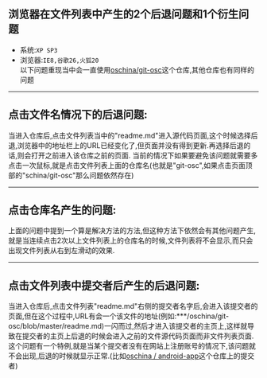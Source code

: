 ## 浏览器在文件列表中产生的2个后退问题和1个衍生问题 ##
*	系统:`XP SP3`
*	浏览器:`IE8,谷歌26,火狐20`  
以下问题重现当中会一直使用[oschina/git-osc](http://git.oschina.net/oschina/git-osc)这个仓库,其他仓库也有同样的问题  
***

## 点击文件名情况下的后退问题: ##

当进入仓库后,点击文件列表当中的"readme.md"进入源代码页面,这个时候选择后退,浏览器中的地址栏上的URL已经变化了,但页面并没有得到更新.再选择后退的话,则会打开之前进入该仓库之前的页面.
当前的情况下如果要避免该问题就需要多点击一次鼠标,就是点击文件列表上面的仓库名(也就是"git-osc",如果点击页面顶部的"schina/git-osc"那么问题依然存在)  
***
## 点击仓库名产生的问题: ##

上面的问题中提到一个算是解决方法的方法,但这种方法下依然会有其他问题产生,就是当连续点击2次以上文件列表上的仓库名的时候,文件列表将不会显示,而只会出现文件列表从右到左滑动的效果.  
***

## 点击文件列表中提交者后产生的后退问题: ##

当进入仓库后,点击文件列表"readme.md"右侧的提交者名字后,会进入该提交者的页面,但在这个过程中,URL有会一个该文件的地址(例如:***/oschina/git-osc/blob/master/readme.md)一闪而过,然后才进入该提交者的主页上,这样就导致在提交者的主页上后退的时候会进入之前的文件源代码页面而非文件列表页面.
这个问题有一个特例,就是当某个提交者没有在网站上注册账号的情况下,该问题就不会出现,后退的时候就显示正常.(比如[oschina / android-app](http://git.oschina.net/oschina/android-app)这个仓库上的提交者)
